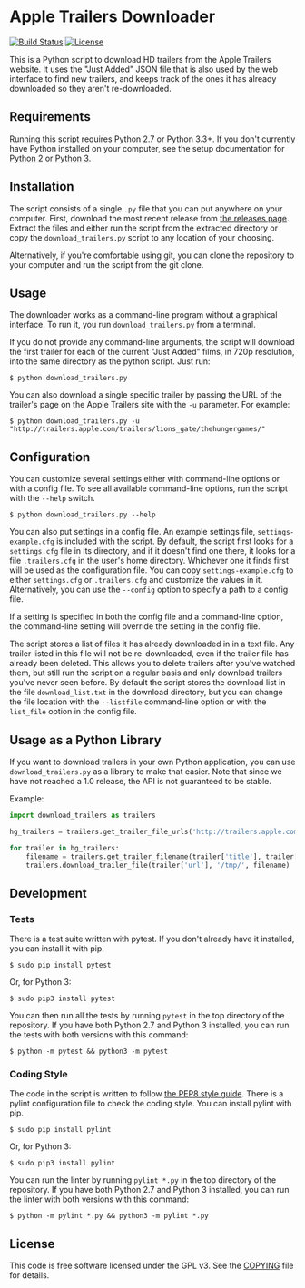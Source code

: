 Apple Trailers Downloader
=========================
[![Build Status](https://travis-ci.org/aag/apple_trailer_downloader.svg?branch=master)](https://travis-ci.org/aag/apple_trailer_downloader) [![License](https://img.shields.io/badge/License-GPLv3-blue.svg)](COPYING)

This is a Python script to download HD trailers from the Apple Trailers website.
It uses the "Just Added" JSON file that is also used by the web interface to
find new trailers, and keeps track of the ones it has already downloaded so
they aren't re-downloaded.

Requirements
------------
Running this script requires Python 2.7 or Python 3.3+. If you don't currently have
Python installed on your computer, see the setup documentation for
[Python 2](https://docs.python.org/2/using/index.html) or
[Python 3](https://docs.python.org/3/using/index.html).


Installation
------------
The script consists of a single `.py` file that you can put anywhere on your computer.
First, download the most recent release from [the releases page](https://github.com/aag/apple_trailer_downloader/releases).
Extract the files and either run the script from the extracted directory or copy the
`download_trailers.py` script to any location of your choosing.

Alternatively, if you're comfortable using git, you can clone the repository to your computer
and run the script from the git clone. 


Usage
-----
The downloader works as a command-line program without a graphical interface. To run it, you
run `download_trailers.py` from a terminal.

If you do not provide any command-line arguments, the script will download the first trailer
for each of the current "Just Added" films, in 720p resolution, into the same directory as
the python script. Just run:

```
$ python download_trailers.py
```

You can also download a single specific trailer by passing the URL of the trailer's
page on the Apple Trailers site with the `-u` parameter.  For example:

```
$ python download_trailers.py -u "http://trailers.apple.com/trailers/lions_gate/thehungergames/"
```

Configuration
-------------
You can customize several settings either with command-line
options or with a config file. To see all available command-line options,
run the script with the `--help` switch.

```
$ python download_trailers.py --help
```

You can also put settings in a config file. An example settings file,
`settings-example.cfg` is included with the script. By default, the script
first looks for a `settings.cfg` file in its directory, and if it doesn't find
one there, it looks for a file `.trailers.cfg` in the user's home directory.
Whichever one it finds first will be used as the configuration file. You can
copy `settings-example.cfg` to either `settings.cfg` or `.trailers.cfg` and
customize the values in it. Alternatively, you can use the `--config` option
to specify a path to a config file.

If a setting is specified in both the config file and a command-line option,
the command-line setting will override the setting in the config file.

The script stores a list of files it has already downloaded in in a text
file.  Any trailer listed in this file will not be re-downloaded,
even if the trailer file has already been deleted.  This allows you to delete
trailers after you've watched them, but still run the script on a regular
basis and only download trailers you've never seen before. By default the
script stores the download list in the file `download_list.txt` in the
download directory, but you can change the file location with the
`--listfile` command-line option or with the `list_file` option in the
config file.


Usage as a Python Library
-------------------------
If you want to download trailers in your own Python application, you can use
`download_trailers.py` as a library to make that easier. Note that since we
have not reached a 1.0 release, the API is not guaranteed to be stable.


Example:

```python
import download_trailers as trailers

hg_trailers = trailers.get_trailer_file_urls('http://trailers.apple.com/trailers/lions_gate/thehungergames/', '480', 'trailers')

for trailer in hg_trailers:
    filename = trailers.get_trailer_filename(trailer['title'], trailer['type'], trailer['res'])
    trailers.download_trailer_file(trailer['url'], '/tmp/', filename)
```


Development
-----------

### Tests

There is a test suite written with pytest. If you don't already have it installed,
you can install it with pip.

```
$ sudo pip install pytest
```

Or, for Python 3:

```
$ sudo pip3 install pytest
```

You can then run all the tests by running `pytest` in the top directory of the repository.
If you have both Python 2.7 and Python 3 installed, you can run the tests with
both versions with this command:

```
$ python -m pytest && python3 -m pytest
```

### Coding Style

The code in the script is written to follow [the PEP8 style guide](https://www.python.org/dev/peps/pep-0008/).
There is a pylint configuration file to check the coding style. You can install pylint
with pip.

```
$ sudo pip install pylint
```

Or, for Python 3:

```
$ sudo pip3 install pylint
```

You can run the linter by running `pylint *.py` in the top directory of the repository.
If you have both Python 2.7 and Python 3 installed, you can run the linter with
both versions with this command:

```
$ python -m pylint *.py && python3 -m pylint *.py
```

License
-------
This code is free software licensed under the GPL v3.  See the [COPYING](COPYING) file
for details.

